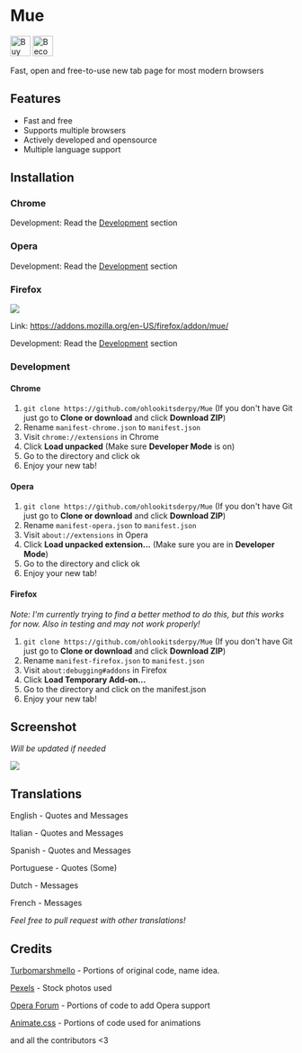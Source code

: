 # Mue
<a href='https://ko-fi.com/ohlookitsderpy' target='_blank'><img height='36' style='border:0px;height:36px;' src='https://az743702.vo.msecnd.net/cdn/kofi1.png?v=0' border='0' alt='Buy Me a Coffee at ko-fi.com' /></a>
<a href='https://patreon.com/ohlookitsderpy' target='_blank'><img height='36' style='border:0px;height:36px;' src='https://c5.patreon.com/external/logo/become_a_patron_button.png' border='0' alt='Become a patron on patreon.com' /></a>

Fast, open and free-to-use new tab page for most modern browsers

## Features
* Fast and free
* Supports multiple browsers
* Actively developed and opensource
* Multiple language support

## Installation
### Chrome
Development: Read the [Development](#development) section
### Opera
Development: Read the [Development](#development) section
### Firefox
<a href="https://addons.mozilla.org/en-US/firefox/addon/mue/"><img src='https://vgy.me/REe6qz.png' target='_blank'></a> 

Link: https://addons.mozilla.org/en-US/firefox/addon/mue/

Development: Read the [Development](#development) section

### Development

#### Chrome
1. ``git clone https://github.com/ohlookitsderpy/Mue`` (If you don't have Git just go to **Clone or download** and click **Download ZIP**)
2. Rename ``manifest-chrome.json`` to ``manifest.json``
3. Visit ``chrome://extensions`` in Chrome
4. Click **Load unpacked** (Make sure **Developer Mode** is on)
5. Go to the directory and click ok
6. Enjoy your new tab!
#### Opera
1. ``git clone https://github.com/ohlookitsderpy/Mue`` (If you don't have Git just go to **Clone or download** and click **Download ZIP**)
2. Rename ``manifest-opera.json`` to ``manifest.json``
3. Visit ``about://extensions`` in Opera
4. Click **Load unpacked extension...** (Make sure you are in **Developer Mode**)
5. Go to the directory and click ok
6. Enjoy your new tab!
#### Firefox
*Note: I'm currently trying to find a better method to do this, but this works for now. Also in testing and may not work properly!*
1. ``git clone https://github.com/ohlookitsderpy/Mue`` (If you don't have Git just go to **Clone or download** and click **Download ZIP**)
2. Rename ``manifest-firefox.json`` to ``manifest.json``
3. Visit ``about:debugging#addons`` in Firefox
4. Click **Load Temporary Add-on...**
5. Go to the directory and click on the manifest.json
6. Enjoy your new tab!

## Screenshot
*Will be updated if needed*

<img src="https://vgy.me/K8T5EP.png">

## Translations
English - Quotes and Messages

Italian - Quotes and Messages 

Spanish - Quotes and Messages

Portuguese - Quotes (Some)

Dutch - Messages

French - Messages

*Feel free to pull request with other translations!*

## Credits
[Turbomarshmello](https://github.com/TurboMarshmello) - Portions of original code, name idea.

[Pexels](https://pexels.com) - Stock photos used

[Opera Forum](https://forums.opera.com/topic/25046/how-to-disable-completely-the-speed-dial/14) - Portions of code to add Opera support

[Animate.css](https://daneden.github.io/animate.css/) - Portions of code used for animations

and all the contributors <3
